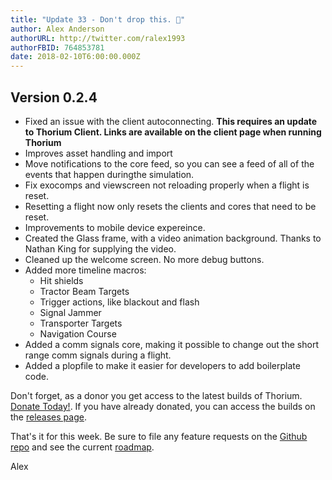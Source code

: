 ```yaml
---
title: "Update 33 - Don't drop this. 🥛"
author: Alex Anderson
authorURL: http://twitter.com/ralex1993
authorFBID: 764853781
date: 2018-02-10T6:00:00.000Z
---
```


## Version 0.2.4

- Fixed an issue with the client autoconnecting. **This requires an update to Thorium Client. Links are available on the client page when running Thorium**
- Improves asset handling and import
- Move notifications to the core feed, so you can see a feed of all of the events that happen duringthe simulation.
- Fix exocomps and viewscreen not reloading properly when a flight is reset.
- Resetting a flight now only resets the clients and cores that need to be reset.
- Improvements to mobile device expereince.
- Created the Glass frame, with a video animation background. Thanks to Nathan King for supplying the video.
- Cleaned up the welcome screen. No more debug buttons.
- Added more timeline macros:
  - Hit shields
  - Tractor Beam Targets
  - Trigger actions, like blackout and flash
  - Signal Jammer
  - Transporter Targets
  - Navigation Course
- Added a comm signals core, making it possible to change out the short range comm signals during a flight.
- Added a plopfile to make it easier for developers to add boilerplate code.

Don't forget, as a donor you get access to the latest builds of Thorium. [Donate Today!](/en/donate). If you have already donated, you can access the builds on the [releases page](/en/releases).

That's it for this week. Be sure to file any feature requests on the [Github repo](https://github.com/Thorium-Sim/thorium/issues) and see the current [roadmap](https://github.com/Thorium-Sim/thorium/projects/2).

Alex

